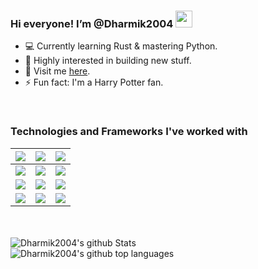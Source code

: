 <!---
Dharmik2004/Dharmik2004 is a ✨ special ✨ repository because its `README.md` (this file) appears on your GitHub profile.
You can click the Preview link to take a look at your changes. 

I love this default comments. So I don't remove this. 
--->

### Hi everyone! I’m @Dharmik2004&nbsp;<img src="https://github.com/TheDudeThatCode/TheDudeThatCode/blob/master/Assets/Hi.gif" width="27px">


- 💻 Currently learning Rust & mastering Python. 
- 👀 Highly interested in building new stuff.
- 💬 Visit me <a link href="https://itsdharmik.netlify.app" target="_blank">here</a>.
- ⚡️ Fun fact: I'm a Harry Potter fan.

<br>

### Technologies and Frameworks I've worked with  
| <img src="https://img.shields.io/badge/HTML5-FF8C00?style=for-the-badge&logo=html5&logoColor=white"> | <img src ="https://img.shields.io/badge/CSS3-1572B6?style=for-the-badge&logo=css3&logoColor=white"> | <img src="https://img.shields.io/badge/JavaScript-FFFF00?style=for-the-badge&logo=javascript&logoColor=black" > | 
| :---: | :---: | :---: |
| <img src="https://img.shields.io/badge/Python-808080?style=for-the-badge&logo=python&logoColor=white" > | <img src="https://img.shields.io/badge/Django-006400?style=for-the-badge&logo=django&logoColor=white" > | <img src ="https://img.shields.io/badge/PHP-474A8A?style=for-the-badge&logo=PHP&logoColor=white" >
| <img src="https://img.shields.io/badge/Netlify-00C7B7?style=for-the-badge&logo=netlify&logoColor=white" > | <img src="https://img.shields.io/badge/Bootstrap-563D7C?style=for-the-badge&logo=bootstrap&logoColor=white" > | <img src="https://img.shields.io/badge/FIGMA-800080?style=for-the-badge&logo=figma&logoColor=white" > |
| <img src="https://img.shields.io/badge/Markdown-000000?style=for-the-badge&logo=markdown&logoColor=white" > | <img src="https://img.shields.io/badge/Wix-87CEEB?style=for-the-badge&logo=Wix&logoColor=white" > |  <img src="https://img.shields.io/badge/Wordpress-301934?style=for-the-badge&logo=wordpress&logoColor=white" > |
<br>
<br>
<img align="" src="https://github-readme-stats.vercel.app/api?username=Dharmik2004&hide=stars&theme=bear&count_private=true" alt="Dharmik2004's github Stats" />
<br>
<img align="" src="https://github-readme-stats.vercel.app/api/top-langs?username=Dharmik2004&show_icons=true&locale=en&layout=compact&theme=bear" alt="Dharmik2004's github top languages" />
<br>
